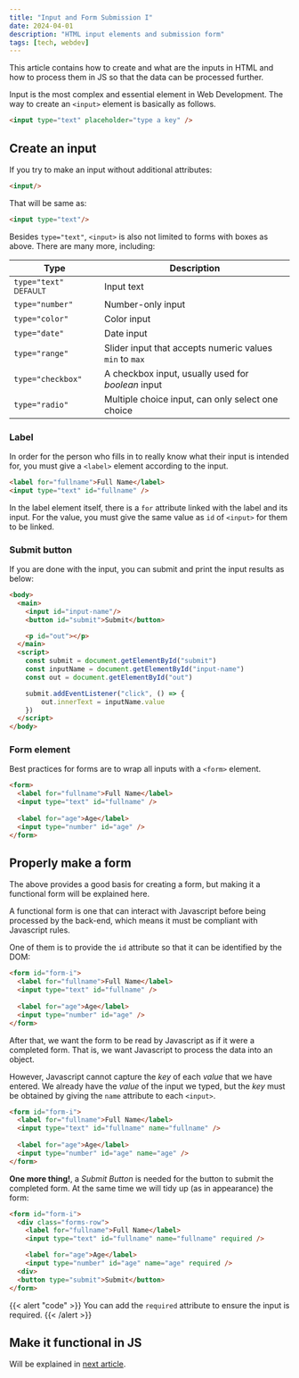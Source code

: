 ```yaml
---
title: "Input and Form Submission I"
date: 2024-04-01
description: "HTML input elements and submission form"
tags: [tech, webdev]
---
```


This article contains how to create and what are the inputs in HTML and how to process them in JS so that the data can be processed further.

Input is the most complex and essential element in Web Development. The way to create an `<input>` element is basically as follows.

```html
<input type="text" placeholder="type a key" />
```

## Create an input

If you try to make an input without additional attributes:

```html
<input/>
```

That will be same as:

```html
<input type="text"/>
```

Besides `type="text"`, `<input>` is also not limited to forms with boxes as above. There are many more, including:

 
|Type|Description|
|-|-|
|`type="text"` <sup>DEFAULT</sup>|Input text|
|`type="number"`|Number-only input|
|`type="color"`|Color input||
|`type="date"`|Date input|
|`type="range"`|Slider input that accepts numeric values `min` to `max`|
|`type="checkbox"`|A checkbox input, usually used for *boolean* input|
|`type="radio"`| Multiple choice input, can only select one choice|
 
### Label

In order for the person who fills in to really know what their input is intended for, you must give a `<label>` element according to the input.

```html
<label for="fullname">Full Name</label>
<input type="text" id="fullname" />
```

In the label element itself, there is a `for` attribute linked with the label and its input. For the value, you must give the same value as `id` of `<input>` for them to be linked.

### Submit button

If you are done with the input, you can submit and print the input results as below:

```html
<body>
  <main>
    <input id="input-name"/>
    <button id="submit">Submit</button>

    <p id="out"></p>
  </main>
  <script>
    const submit = document.getElementById("submit")
    const inputName = document.getElementById("input-name")
    const out = document.getElementById("out")

    submit.addEventListener("click", () => {
    	out.innerText = inputName.value
    })
  </script>
</body>
```

### Form element

Best practices for forms are to wrap all inputs with a `<form>` element.

```html
<form>
  <label for="fullname">Full Name</label>
  <input type="text" id="fullname" />
  
  <label for="age">Age</label>
  <input type="number" id="age" />
</form>
```

## Properly make a form

The above provides a good basis for creating a form, but making it a functional form will be explained here.

A functional form is one that can interact with Javascript before being processed by the back-end, which means it must be compliant with Javascript rules. 

One of them is to provide the `id` attribute so that it can be identified by the DOM:

```html
<form id="form-i">
  <label for="fullname">Full Name</label>
  <input type="text" id="fullname" />
  
  <label for="age">Age</label>
  <input type="number" id="age" />
</form>
```

After that, we want the form to be read by Javascript as if it were a completed form. That is, we want Javascript to process the data into an object.

However, Javascript cannot capture the *key* of each *value* that we have entered. We already have the *value* of the input we typed, but the *key* must be obtained by giving the `name` attribute to each `<input>`.

```html
<form id="form-i">
  <label for="fullname">Full Name</label>
  <input type="text" id="fullname" name="fullname" />
  
  <label for="age">Age</label>
  <input type="number" id="age" name="age" />
</form>
```

**One more thing!**, a *Submit Button* is needed for the button to submit the completed form. At the same time we will tidy up (as in appearance) the form:

```html
<form id="form-i">
  <div class="forms-row">
    <label for="fullname">Full Name</label>
    <input type="text" id="fullname" name="fullname" required />

    <label for="age">Age</label>
    <input type="number" id="age" name="age" required />
  <div>
  <button type="submit">Submit</button>
</form>
```

{{< alert  "code" >}}
  You can add the `required` attribute to ensure the input is required.
{{< /alert >}}

## Make it functional in JS

Will be explained in [next article](../01-04-2024-input-dan-form-submission-js-ii/).